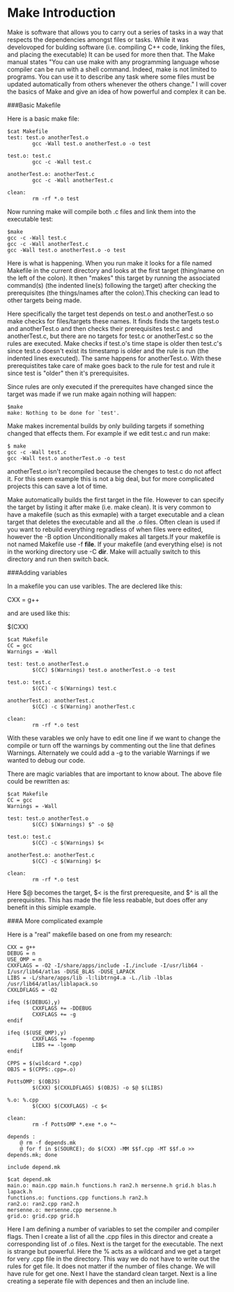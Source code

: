 Make Introduction
=========================

Make is software that allows you to carry out a series of tasks in a way that respects the dependencies amongst files or tasks. While it was develovoped for bulding software (i.e. compiling C++ code, linking the files, and placing the executable) It can be used for more then that. The Make manual states "You can use make with any programming language whose compiler can be run with a shell command. Indeed, make is not limited to programs. You can use it to describe any task where some files must be updated automatically from others whenever the others change." I will cover the basics of Make and give an idea of how powerful and complex it can be.


###Basic Makefile

Here is a basic make file:

~~~
$cat Makefile
test: test.o anotherTest.o
        gcc -Wall test.o anotherTest.o -o test

test.o: test.c
        gcc -c -Wall test.c

anotherTest.o: anotherTest.c
        gcc -c -Wall anotherTest.c

clean:
        rm -rf *.o test
~~~

Now running make will compile both .c files and link them into the executable test:

~~~
$make
gcc -c -Wall test.c
gcc -c -Wall anotherTest.c
gcc -Wall test.o anotherTest.o -o test
~~~

Here is what is happening. When you run make it looks for a file named Makefile in the current directory and looks at the first target (thing/name on the left of the colon). It then "makes" this target by running the associated command(s) (the indented line(s) following the target) after checking the prerequisites (the things/names after the colon).This checking can lead to other targets being made.

Here specifically the target test depends on test.o and anotherTest.o so make checks for files/targets these names. It finds finds the targets test.o and anotherTest.o and then checks their prerequisites test.c and anotherTest.c, but there are no targets for test.c or anotherTest.c so the rules are executed. Make checks if test.o's time stape is older then test.c's since test.o doesn't exist its timestamp is older and the rule is run (the indented lines executed). The same happens for anotherTest.o. With these prerequistites take care of make goes back to the rule for test and rule it since test is "older" then it's prerequisites.

Since rules are only executed if the prerequites have changed since the target was made if we run make again nothing will happen:

~~~
$make
make: Nothing to be done for `test'.
~~~

Make makes incremental builds by only building targets if something changed that effects them. For example if we edit test.c and run make:

~~~
$ make
gcc -c -Wall test.c
gcc -Wall test.o anotherTest.o -o test
~~~

anotherTest.o isn't recompiled because the chenges to test.c do not affect it. For this seem example this is not a big deal, but for more complicated projects this can save a lot of time.

Make automatically builds the first target in the file. However to can specify the target by listing it after make (i.e. make clean). It is very common to have a makefile (such as this exmaple) with a target executable and a clean target that deletes the executable and all the .o files. Often clean is used if you want to rebuild everything regradless of when files were edited, however the -B option Unconditionally makes all targets.If your makefile is not named Makefile use -f __file__. If your makefile (and everything else) is not in the working directory use -C __dir__. Make will actually switch to this directory and run then switch back. 

###Adding variables

In a makefile you can use varibles. The are declered like this:

CXX = g++

and are used like this:

$(CXX)

~~~
$cat Makefile
CC = gcc
Warnings = -Wall

test: test.o anotherTest.o
        $(CC) $(Warnings) test.o anotherTest.o -o test

test.o: test.c
        $(CC) -c $(Warnings) test.c

anotherTest.o: anotherTest.c
        $(CC) -c $(Warning) anotherTest.c

clean:
        rm -rf *.o test
~~~

With these varables we only have to edit one line if we want to change the compile or turn off the warnings by commenting out the line that defines Warnings. Alternately we could add a -g to the variable Warnings if we wanted to debug our code.

There are magic variables that are important to know about. The above file could be rewritten as:

~~~
$cat Makefile
CC = gcc
Warnings = -Wall

test: test.o anotherTest.o
        $(CC) $(Warnings) $^ -o $@

test.o: test.c
        $(CC) -c $(Warnings) $<

anotherTest.o: anotherTest.c
        $(CC) -c $(Warning) $<

clean:
        rm -rf *.o test
~~~

Here $@ becomes the target, $< is the first prerequesite, and $^ is all the prerequisites. This has made the file less reabable, but does offer any benefit in this simiple example.

###A More complicated example

Here is a "real" makefile based on one from my research:

~~~
CXX = g++
DEBUG = n
USE_OMP = n
CXXFLAGS = -O2 -I/share/apps/include -I./include -I/usr/lib64 -I/usr/lib64/atlas -DUSE_BLAS -DUSE_LAPACK
LIBS = -L/share/apps/lib -l:libtrng4.a -L./lib -lblas /usr/lib64/atlas/liblapack.so
CXXLDFLAGS = -O2

ifeq ($(DEBUG),y)
        CXXFLAGS += -DDEBUG
        CXXFLAGS += -g
endif

ifeq ($(USE_OMP),y)
        CXXFLAGS += -fopenmp
        LIBS += -lgomp
endif

CPPS = $(wildcard *.cpp)
OBJS = $(CPPS:.cpp=.o)

PottsOMP: $(OBJS)
        $(CXX) $(CXXLDFLAGS) $(OBJS) -o $@ $(LIBS)

%.o: %.cpp
        $(CXX) $(CXXFLAGS) -c $<

clean:
        rm -f PottsOMP *.exe *.o *~

depends : 
	@ rm -f depends.mk
	@ for f in $(SOURCE); do $(CXX) -MM $$f.cpp -MT $$f.o >> depends.mk; done

include depend.mk

$cat depend.mk
main.o: main.cpp main.h functions.h ran2.h mersenne.h grid.h blas.h lapack.h
functions.o: functions.cpp functions.h ran2.h
ran2.o: ran2.cpp ran2.h
mersenne.o: mersenne.cpp mersenne.h
grid.o: grid.cpp grid.h
~~~

Here I am defining a number of variables to set the compiler and compiler flags. Then I create a list of all the .cpp files in this director and create a corresponding list of .o files. Next is the target for the executable. The next is strange but powerful. Here the % acts as a wildcard and we get a target for very .cpp file in the directory. This way we do not have to write out the rules for get file. It does not matter if the number of files change. We will have rule for get one. Next I have the standard clean target. Next is a line creating a seperate file with depences and then an include line.
